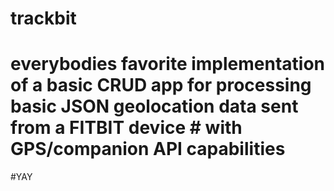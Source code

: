 # trackbit
# everybodies favorite implementation of a basic CRUD app for processing basic JSON geolocation data sent from a FITBIT device # with GPS/companion API capabilities

#YAY
